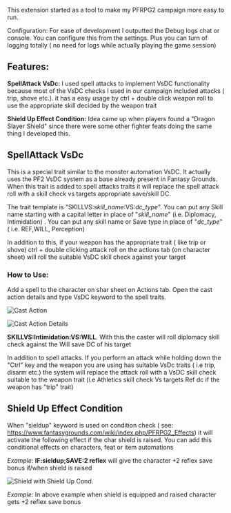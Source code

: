 This extension started as a tool to make my PFRPG2 campaign more easy to run. 

Configuration:
For ease of development I outputted the Debug logs chat or console. You can configure this from the settings. Plus you can turn of logging totally ( no need for logs while actually playing the game session)

## Features:
**SpellAttack VsDc:** I used spell attacks to implement VsDC functionality because most of the VsDC checks I used in our campaign included attacks ( trip, shove etc.).  it has a easy usage by ctrl + double click weapon roll to use the appropriate skill decided by the weapon trait

**Shield Up Effect Condition:** Idea came up when players found a "Dragon Slayer Shield" since there were some other fighter feats doing the same thing I developed this.



## SpellAttack VsDc
This is a special trait similar to the monster automation VsDC. It actually uses the PF2 VsDC system as a base already present in Fantasy Grounds. When this trait is added to spell attacks traits it will replace the spell attack roll with a skill check vs targets appropriate save/skill DC.

The trait template is "SKILLVS:*skill_name*:VS:*dc_type*". You can put any Skill name starting with a capital letter in place of "*skill_name*" (i.e. Diplomacy, Intimidation) . You can put any skill name or Save type in place of "*dc_type*" ( i.e. REF,WILL, Perception)

In addition to this, if your weapon has the appropriate trait ( like trip or shove) ctrl + double clicking attack roll on the actions tab (on character sheet) will roll the suitable VsDC skill check against your target

### How to Use: 
Add a spell to the character on shar sheet on Actions tab.
Open the cast action details and type VsDC keyword to the spell traits.

![Cast Action](http://burcinsayin.xyz/cast_action.png)

![Cast Action Details](http://burcinsayin.xyz/cast_action_details.png)

**SKILLVS:Intimidation:VS:WILL**. With this the caster will roll diplomacy skill check against the Will save DC of his target

In addition to spell attacks. If you perform an attack while holding down the "Ctrl" key and the weapon you are using has suitable VsDc traits ( i.e trip, disarm etc.) the system will replace the attack roll with a VsDC skill check suitable to the weapon trait (i.e Athletics skill check Vs targets Ref dc if the weapon has "trip" trait)


## Shield Up Effect Condition
When "sieldup" keyword is used on condition check ( see: https://www.fantasygrounds.com/wiki/index.php/PFRPG2_Effects) it will activate the following effect if the char shield is raised. You can add this conditional effects on characters, feat or item automations

*Example:* **IF:sieldup;SAVE:2 reflex** will give the character +2 reflex save bonus if/when shield is raised 

![Shield with Shield Up Cond.](http://burcinsayin.xyz/dragon_slayer_shield.png)

*Example:* In above example when shield is equipped and raised character gets +2 reflex save bonus